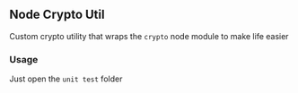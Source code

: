 ## Node Crypto Util

Custom crypto utility that wraps the `crypto` node module to make life easier

### Usage

Just open the `unit test` folder